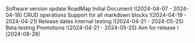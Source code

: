 Software version update
RoadMap
	Initial Document !(2024-04-07 - 2024-04-18)
	CRUD operations
	Support for all markdown blocks !(2024-04-19 - 2024-04-21) 
Release dates
	Internal testing !(2024-04-21 - 2024-05-25)
	Beta testing 
	Promotions !(2024-04-21 - 2024-05-25) 
	Aim for release !(2024-08-28) 
